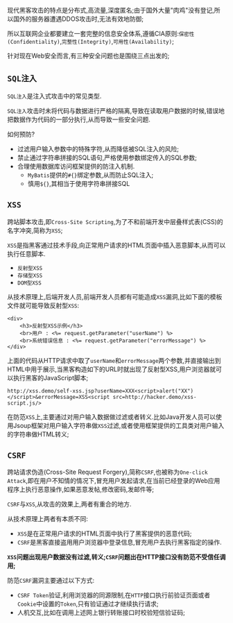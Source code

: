 现代黑客攻击的特点是分布式,高流量,深度匿名;由于国外大量"肉鸡"没有登记,所以国外的服务器遭遇DDOS攻击时,无法有效地防御;

所以互联网企业都要建立一套完整的信息安全体系,遵循CIA原则:`保密性(Confidentiality)`,`完整性(Integrity)`,`可用性(Availability)`;

针对现在Web安全而言,有三种安全问题也是围绕三点出发的;

## `SQL注入`

`SQL注入`是注入式攻击中的常见类型.

`SQL注入`攻击时未将代码与数据进行严格的隔离,导致在读取用户数据的时候,错误地把数据作为代码的一部分执行,从而导致一些安全问题.

如何预防?

+ 过滤用户输入参数中的特殊字符,从而降低被SQL注入的风险;
+ 禁止通过字符串拼接的SQL语句,严格使用参数绑定传入的SQL参数;
+ 合理使用数据库访问框架提供的防注入机制.
  + `MyBatis`提供的`#{}`绑定参数,从而防止SQL注入;
  + 慎用`${}`,其相当于使用字符串拼接SQL


## `XSS`

跨站脚本攻击,即`Cross-Site Scripting`,为了不和前端开发中层叠样式表(CSS)的名字冲突,简称为`XSS`;

`XSS`是指黑客通过技术手段,向正常用户请求的HTML页面中插入恶意脚本,从而可以执行任意脚本.
+ `反射型XSS`
+ `存储型XSS`
+ `DOM型XSS`

从技术原理上,后端开发人员,前端开发人员都有可能造成`XSS`漏洞,比如下面的模板文件就可能导致反射型`XSS`:

```
<div>
	<h3>反射型XSS示例</h3>
	<br>用户 : <%= request.getParameter("userName") %>
	<br>系统错误信息 : <%= request.getParameter("errorMessage") %>
</div>
```

上面的代码从HTTP请求中取了`userName`和`errorMessage`两个参数,并直接输出到HTML中用于展示,当黑客构造如下的URL时就出现了反射型XSS,用户浏览器就可以执行黑客的JavaScript脚本;

```
http://xss.demo/self-xss.jsp?userName=XXX<script>alert("XX")</script>&errorMessage=XSS<script src=http://hacker.demo/xss-script.js/>
```

在防范`XSS`上,主要通过对用户输入数据做过滤或者转义.比如Java开发人员可以使用Jsoup框架对用户输入字符串做`XSS`过滤,或者使用框架提供的工具类对用户输入的字符串做HTML转义;

## `CSRF`

跨站请求伪造(Cross-Site Request Forgery),简称`CSRF`,也被称为`One-click Attack`,即在用户不知情的情况下,冒充用户发起请求,在当前已经登录的Web应用程序上执行恶意操作,如果恶意发帖,修改密码,发邮件等;

`CSRF`与`XSS`,从攻击的效果上,两者有重合的地方.

从技术原理上两者有本质不同:
+ `XSS`是在正常用户请求的HTML页面中执行了黑客提供的恶意代码;
+ `CSRF`是黑客直接盗用用户浏览器中登录信息,冒充用户去执行黑客指定的操作.

**`XSS`问题出现用户数据没有过滤,转义;`CSRF`问题出在HTTP接口没有防范不受信任调用;**

防范`CSRF`漏洞主要通过以下方式:
+ `CSRF Token`验证,利用浏览器的同源限制,在`HTTP`接口执行前验证页面或者`Cookie`中设置的`Token`,只有验证通过才继续执行请求;
+ 人机交互,比如在调用上述网上银行转账接口时校验短信验证码;

